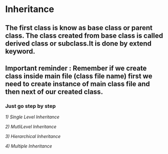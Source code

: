 # Inheritance
##  The first class is know as base class or parent class. The class created from base class is called derived class or subclass.It is done by extend keyword.
## Important reminder :  Remember if we create class inside main file (class file name) first we need to create instance of main class file and then next of our created class.
### Just go step by step

*1) Single Level Inheritance*

*2) MutliLevel Inheritance* 

*3) Hierarchical Inheritance*

*4) Multiple Inheritance*
